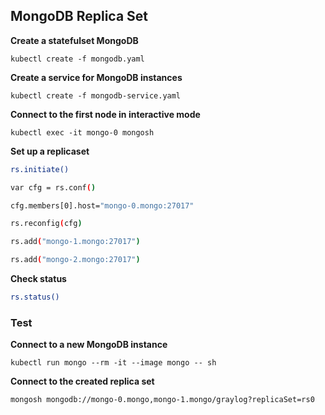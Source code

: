 ## MongoDB Replica Set
**Create a statefulset MongoDB**
```shell
kubectl create -f mongodb.yaml
```
**Create a service for MongoDB instances**
```shell
kubectl create -f mongodb-service.yaml
```
**Connect to the first node in interactive mode**
```shell
kubectl exec -it mongo-0 mongosh
```
**Set up a replicaset**
```bash
rs.initiate()
```
```bash
var cfg = rs.conf()
```
```bash
cfg.members[0].host="mongo-0.mongo:27017"
```
```bash
rs.reconfig(cfg)
```
```bash
rs.add("mongo-1.mongo:27017")
```
```bash
rs.add("mongo-2.mongo:27017")
```

**Check status**
```bash
rs.status()
```

### Test
**Connect to a new MongoDB instance**
```shell
kubectl run mongo --rm -it --image mongo -- sh
```
**Connect to the created replica set**
```shell
mongosh mongodb://mongo-0.mongo,mongo-1.mongo/graylog?replicaSet=rs0
```